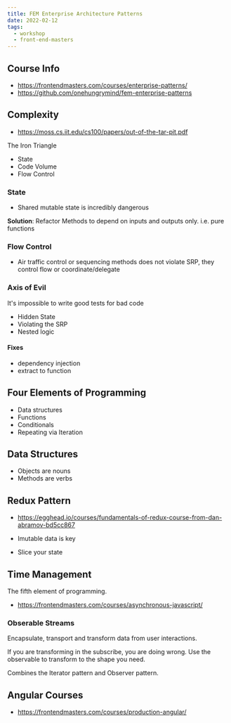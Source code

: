 ```yaml
---
title: FEM Enterprise Architecture Patterns
date: 2022-02-12
tags:
  - workshop
  - front-end-masters
---
```


## Course Info

- https://frontendmasters.com/courses/enterprise-patterns/
- https://github.com/onehungrymind/fem-enterprise-patterns

## Complexity

- https://moss.cs.iit.edu/cs100/papers/out-of-the-tar-pit.pdf

The Iron Triangle

- State
- Code Volume
- Flow Control

### State

- Shared mutable state is incredibly dangerous

**Solution**: Refactor Methods to depend on inputs and outputs only. i.e. pure functions

### Flow Control

- Air traffic control or sequencing methods does not violate SRP, they control flow or coordinate/delegate

### Axis of Evil

It's impossible to write good tests for bad code

- Hidden State
- Violating the SRP
- Nested logic

#### Fixes

- dependency injection
- extract to function

## Four Elements of Programming

- Data structures
- Functions
- Conditionals
- Repeating via Iteration

## Data Structures

- Objects are nouns
- Methods are verbs

## Redux Pattern

- https://egghead.io/courses/fundamentals-of-redux-course-from-dan-abramov-bd5cc867

- Imutable data is key
- Slice your state

## Time Management

The fifth element of programming.

- https://frontendmasters.com/courses/asynchronous-javascript/

### Obserable Streams

Encapsulate, transport and transform data from user interactions.

If you are transforming in the subscribe, you are doing wrong. Use the observable to transform to the shape you need.

Combines the Iterator pattern and Observer pattern.

## Angular Courses

- https://frontendmasters.com/courses/production-angular/

